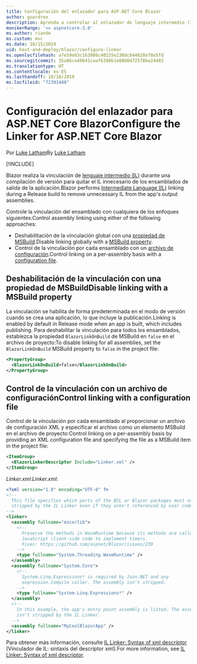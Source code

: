 ```yaml
---
title: Configuración del enlazador para ASP.NET Core Blazor
author: guardrex
description: Aprenda a controlar al enlazador de lenguaje intermedio (IL) al crear una aplicación Blazor.
monikerRange: '>= aspnetcore-3.0'
ms.author: riande
ms.custom: mvc
ms.date: 10/15/2019
uid: host-and-deploy/blazor/configure-linker
ms.openlocfilehash: a7e59e63c163986c40155e230dc644028e78e5fd
ms.sourcegitcommit: 35a86ce48041caaf6396b1e88b0472578ba24483
ms.translationtype: HT
ms.contentlocale: es-ES
ms.lasthandoff: 10/16/2019
ms.locfileid: "72391448"
---
```

# <a name="configure-the-linker-for-aspnet-core-blazor"></a><span data-ttu-id="81579-103">Configuración del enlazador para ASP.NET Core Blazor</span><span class="sxs-lookup"><span data-stu-id="81579-103">Configure the Linker for ASP.NET Core Blazor</span></span>

<span data-ttu-id="81579-104">Por [Luke Latham](https://github.com/guardrex)</span><span class="sxs-lookup"><span data-stu-id="81579-104">By [Luke Latham](https://github.com/guardrex)</span></span>

[!INCLUDE[](~/includes/blazorwasm-preview-notice.md)]

<span data-ttu-id="81579-105">Blazor realiza la vinculación de [lenguaje intermedio (IL)](/dotnet/standard/managed-code#intermediate-language--execution) durante una compilación de versión para quitar el IL innecesario de los ensamblados de salida de la aplicación.</span><span class="sxs-lookup"><span data-stu-id="81579-105">Blazor performs [Intermediate Language (IL)](/dotnet/standard/managed-code#intermediate-language--execution) linking during a Release build to remove unnecessary IL from the app's output assemblies.</span></span>

<span data-ttu-id="81579-106">Controle la vinculación del ensamblado con cualquiera de los enfoques siguientes:</span><span class="sxs-lookup"><span data-stu-id="81579-106">Control assembly linking using either of the following approaches:</span></span>

* <span data-ttu-id="81579-107">Deshabilitación de la vinculación global con una [propiedad de MSBuild](#disable-linking-with-a-msbuild-property).</span><span class="sxs-lookup"><span data-stu-id="81579-107">Disable linking globally with a [MSBuild property](#disable-linking-with-a-msbuild-property).</span></span>
* <span data-ttu-id="81579-108">Control de la vinculación por cada ensamblado con un [archivo de configuración](#control-linking-with-a-configuration-file).</span><span class="sxs-lookup"><span data-stu-id="81579-108">Control linking on a per-assembly basis with a [configuration file](#control-linking-with-a-configuration-file).</span></span>

## <a name="disable-linking-with-a-msbuild-property"></a><span data-ttu-id="81579-109">Deshabilitación de la vinculación con una propiedad de MSBuild</span><span class="sxs-lookup"><span data-stu-id="81579-109">Disable linking with a MSBuild property</span></span>

<span data-ttu-id="81579-110">La vinculación se habilita de forma predeterminada en el modo de versión cuando se crea una aplicación, lo que incluye la publicación.</span><span class="sxs-lookup"><span data-stu-id="81579-110">Linking is enabled by default in Release mode when an app is built, which includes publishing.</span></span> <span data-ttu-id="81579-111">Para deshabilitar la vinculación para todos los ensamblados, establezca la propiedad `BlazorLinkOnBuild` de MSBuild en `false` en el archivo de proyecto:</span><span class="sxs-lookup"><span data-stu-id="81579-111">To disable linking for all assemblies, set the `BlazorLinkOnBuild` MSBuild property to `false` in the project file:</span></span>

```xml
<PropertyGroup>
  <BlazorLinkOnBuild>false</BlazorLinkOnBuild>
</PropertyGroup>
```

## <a name="control-linking-with-a-configuration-file"></a><span data-ttu-id="81579-112">Control de la vinculación con un archivo de configuración</span><span class="sxs-lookup"><span data-stu-id="81579-112">Control linking with a configuration file</span></span>

<span data-ttu-id="81579-113">Control de la vinculación por cada ensamblado al proporcionar un archivo de configuración XML y especificar el archivo como un elemento MSBuild en el archivo de proyecto:</span><span class="sxs-lookup"><span data-stu-id="81579-113">Control linking on a per-assembly basis by providing an XML configuration file and specifying the file as a MSBuild item in the project file:</span></span>

```xml
<ItemGroup>
  <BlazorLinkerDescriptor Include="Linker.xml" />
</ItemGroup>
```

<span data-ttu-id="81579-114">*Linker.xml*:</span><span class="sxs-lookup"><span data-stu-id="81579-114">*Linker.xml*:</span></span>

```xml
<?xml version="1.0" encoding="UTF-8" ?>
<!--
  This file specifies which parts of the BCL or Blazor packages must not be
  stripped by the IL Linker even if they aren't referenced by user code.
-->
<linker>
  <assembly fullname="mscorlib">
    <!--
      Preserve the methods in WasmRuntime because its methods are called by 
      JavaScript client-side code to implement timers.
      Fixes: https://github.com/aspnet/Blazor/issues/239
    -->
    <type fullname="System.Threading.WasmRuntime" />
  </assembly>
  <assembly fullname="System.Core">
    <!--
      System.Linq.Expressions* is required by Json.NET and any 
      expression.Compile caller. The assembly isn't stripped.
    -->
    <type fullname="System.Linq.Expressions*" />
  </assembly>
  <!--
    In this example, the app's entry point assembly is listed. The assembly
    isn't stripped by the IL Linker.
  -->
  <assembly fullname="MyCoolBlazorApp" />
</linker>
```

<span data-ttu-id="81579-115">Para obtener más información, consulte [IL Linker: Syntax of xml descriptor](https://github.com/mono/linker/blob/master/src/linker/README.md#syntax-of-xml-descriptor) (Vinculador de IL: sintaxis del descriptor xml).</span><span class="sxs-lookup"><span data-stu-id="81579-115">For more information, see [IL Linker: Syntax of xml descriptor](https://github.com/mono/linker/blob/master/src/linker/README.md#syntax-of-xml-descriptor).</span></span>
